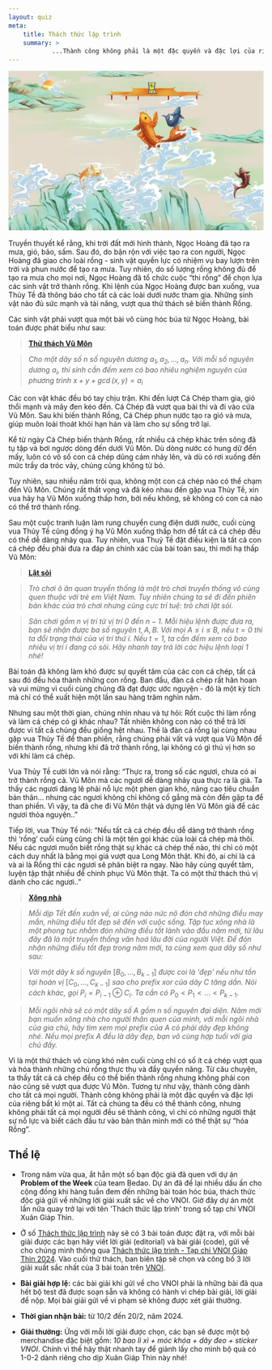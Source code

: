 ```yaml
---
layout: quiz
meta:
    title: Thách thức lập trình
    summary: > 
            ...Thành công không phải là một đặc quyền và đặc lợi của riêng bất kì một ai. Tất cả chúng ta đều có thể thành công, nhưng không phải tất cả mọi người đều sẽ thành công, vì chỉ có những người thật sự nỗ lực và biết cách đầu tư vào bản thân mình mới có thể thật sự “hóa Rồng”...
---
```


![](../assets/do-vui/image1.jpg)

Truyền thuyết kể rằng, khi trời đất mới hình thành, Ngọc Hoàng đã tạo ra mưa, gió, bão, sấm. Sau đó, do bận rộn với việc tạo ra con người, Ngọc Hoàng đã giao cho loài rồng - sinh vật quyền lực có nhiệm vụ bay lượn trên trời và phun nước để tạo ra mưa. Tuy nhiên, do số lượng rồng không đủ để tạo ra mưa cho mọi nơi, Ngọc Hoàng đã tổ chức cuộc “thi rồng” để chọn lựa các sinh vật trở thành rồng. Khi lệnh của Ngọc Hoàng được ban xuống, vua Thủy Tề đã thông báo cho tất cả các loài dưới nước tham gia. Những sinh vật nào đủ sức mạnh và tài năng, vượt qua thử thách sẽ biến thành Rồng. 

Các sinh vật phải vượt qua một bài vô cùng hóc búa từ Ngọc Hoàng, bài toán được phát biểu như sau:

>**[Thử thách Vũ Môn](https://oj.vnoi.info/problem/dovui_2024_ac)**

>*Cho một dãy số n số nguyên dương $a_1, a_2,\ldots, a_n$. Với mỗi số nguyên dương $a_i$, thí sinh cần đếm xem có bao nhiêu nghiệm nguyên của phương trình $x + y + \gcd(x, y) = a_i$*

Các con vật khác đều bó tay chịu trận. Khi đến lượt Cá Chép tham gia, gió thổi mạnh và mây đen kéo đến. Cá Chép đã vượt qua bài thi và đi vào cửa Vũ Môn. Sau khi biến thành Rồng, Cá Chép phun nước tạo ra gió và mưa, giúp muôn loài thoát khỏi hạn hán và làm cho sự sống trở lại.

Kể từ ngày Cá Chép biến thành Rồng, rất nhiều cá chép khác trên sông đã tụ tập và bơi ngược dòng đến dưới Vũ Môn. Dù dòng nước có hung dữ đến mấy, luôn có vô số con cá chép dũng cảm nhảy lên, và dù có rơi xuống đến mức trầy da tróc vảy, chúng cũng không từ bỏ.

Tuy nhiên, sau nhiều năm trôi qua, không một con cá chép nào có thể chạm đến Vũ Môn. Chúng rất thất vọng và đã kéo nhau đến gặp vua Thủy Tề, xin vua hãy hạ Vũ Môn xuống thấp hơn, bởi nếu không, sẽ không có con cá nào có thể trở thành rồng.

Sau một cuộc tranh luận làm rung chuyển cung điện dưới nước, cuối cùng vua Thủy Tề cũng đồng ý hạ Vũ Môn xuống thấp hơn để tất cả cá chép đều có thể dễ dàng nhảy qua. Tuy nhiên, vua Thuỷ Tề đặt điều kiện là tất cả con cá chép đều phải đưa ra đáp án chính xác của bài toán sau, thì mới hạ thấp Vũ Môn:

>**[Lật sỏi](https://oj.vnoi.info/problem/dovui_2024_b)**

>*Trò chơi ô ăn quan truyền thống là một trò chơi truyền thống vô cùng quen thuộc với trẻ em Việt Nam. Tuy nhiên chúng ta sẽ đi đến phiên bản khác của trò chơi nhưng cũng cực trí tuệ: trò chơi lật sỏi.*

>*Sân chơi gồm $n$ vị trí từ vị trí $0$ đến $n - 1$. Mỗi hiệu lệnh được đưa ra, bạn sẽ nhận được ba số nguyên $t, A, B$. Với mọi $A \leq i \leq B$, nếu $t = 0$ thì ta đổi trạng thái của vị trí thứ $i$. Nếu $t = 1$, ta cần đếm xem có bao nhiêu vị trí $i$ đang có sỏi. Hãy nhanh tay trả lời các hiệu lệnh loại $1$  nhé!*


Bài toán đã không làm khó được sự quyết tâm của các con cá chép, tất cả sau đó đều hóa thành những con rồng. Ban đầu, đàn cá chép rất hân hoan và vui mừng vì cuối cùng chúng đã đạt được ước nguyện - đó là một kỳ tích mà chỉ có thể xuất hiện một lần sau hàng trăm nghìn năm.

Nhưng sau một thời gian, chúng nhìn nhau và tự hỏi: Rốt cuộc thì làm rồng và làm cá chép có gì khác nhau? Tất nhiên không con nào có thể trả lời được vì tất cả chúng đều giống hệt nhau. Thế là đàn cá rồng lại cùng nhau gặp vua Thủy Tề để than phiền, rằng chúng phải vất vả vượt qua Vũ Môn để biến thành rồng, nhưng khi đã trở thành rồng, lại không có gì thú vị hơn so với khi làm cá chép.

Vua Thủy Tề cười lớn và nói rằng: “Thực ra, trong số các ngươi, chưa có ai trở thành rồng cả. Vũ Môn mà các ngươi dễ dàng nhảy qua thực ra là giả. Ta thấy các ngươi đáng lẽ phải nỗ lực một phen gian khó, nâng cao tiêu chuẩn bản thân… nhưng các ngươi không chỉ không cố gắng mà còn đến gặp ta để than phiền. Vì vậy, ta đã che đi Vũ Môn thật và dựng lên Vũ Môn giả để các ngươi thỏa nguyện..”

Tiếp lời, vua Thủy Tề nói: “Nếu tất cả cá chép đều dễ dàng trở thành rồng thì ‘rồng’ cuối cùng cũng chỉ là một tên gọi khác của loài cá chép mà thôi. Nếu các ngươi muốn biết rồng thật sự khác cá chép thế nào, thì chỉ có một cách duy nhất là bằng mọi giá vượt qua Long Môn thật. Khi đó, ai chỉ là cá và ai là Rồng thì các ngươi sẽ phân biệt ra ngay. Nào hãy cùng quyết tâm, luyện tập thật nhiều để chinh phục Vũ Môn thật. Ta có một thử thách thú vị dành cho các ngươi..”

>**[Xông nhà](https://oj.vnoi.info/problem/dovui_2024_a)**

>*Mỗi dịp Tết đến xuân về, ai cũng náo nức nô đón chờ những điều may mắn, những điều tốt đẹp sẽ đến với cuộc sống. Tập tục xông nhà là một phong tục nhằm đón những điều tốt lành vào đầu năm mới, từ lâu đây đã là một truyền thống văn hoá lâu đời của người Việt. Để đón nhận những điều tốt đẹp trong năm mới, ta cùng xem qua dãy số như sau:*

>*Với một dãy* $k$ *số nguyên* $[B_0, …, B_{k - 1}]$ *được coi là 'đẹp' nếu như tồn tại hoán vị* $[C_0, …, C_{k - 1}]$ *sao cho prefix xor của dãy* $C$ *tăng dần. Nói cách khác, gọi* $P_i = P_{i - 1} \oplus C_i$. *Ta cần có* $P_0 < P_1 < … < P_{k - 1}$.

>*Mỗi ngôi nhà sẽ có một dãy số $A$ gồm $n$ số nguyên đại diện. Năm mới bạn muốn xông nhà cho người thân quen của mình, với mỗi ngôi nhà của gia chủ, hãy tìm xem mọi prefix của $A$ có phải dãy đẹp không nhé. Nếu mọi prefix $A$ đều là dãy đẹp, bạn vô cùng hợp tuổi với gia chủ đấy.*


Vì là một thử thách vô cùng khó nên cuối cùng chỉ có số ít cá chép vượt qua và hóa thành những chú rồng thực thụ và đầy quyền năng. Từ câu chuyện, ta thấy tất cả cá chép đều có thể biến thành rồng nhưng không phải con nào cũng sẽ vượt qua được Vũ Môn. Tương tự như vậy, thành công dành cho tất cả mọi người. Thành công không phải là một đặc quyền và đặc lợi của riêng bất kì một ai. Tất cả chúng ta đều có thể thành công, nhưng không phải tất cả mọi người đều sẽ thành công, vì chỉ có những người thật sự nỗ lực và biết cách đầu tư vào bản thân mình mới có thể thật sự “hóa Rồng”.


 ## Thể lệ 

- Trong năm vừa qua, ắt hẳn một số bạn độc giả đã quen với dự án **Problem of the Week** của team Bedao. Dự án đã để lại nhiều dấu ấn cho cộng đồng khi hàng tuần đem đến những bài toán hóc búa, thách thức độc giả gửi về những lời giải xuất sắc về cho VNOI. Giờ đây dự án một lần nữa quay trở lại với tên 'Thách thức lập trình' trong số tạp chí VNOI Xuân Giáp Thìn. 

- Ở số  [Thách thức lập trình](https://oj.vnoi.info/contest/thachthuc_laptrinh_giapthin2024) này sẽ có 3 bài toán được đặt ra, với mỗi bài giải được các bạn hãy viết lời giải (editorial) và bài giải (code), gửi về cho chúng mình thông qua [Thách thức lập trình - Tạp chí VNOI Giáp Thìn 2024](https://forms.gle/tXfDemgzZFiHjR3k6). Vào cuối thử thách, ban biên tập sẽ chọn và công bố 3 lời giải xuất sắc nhất của 3 bài toán trên [VNOI](https://www.facebook.com/vnoi.wiki).

- **Bài giải hợp lệ:** các bài giải khi gửi về cho VNOI phải là những bài đã qua hết bộ test đã được soạn sẵn và không có hành vi chép bài giải, lời giải để nộp. Mọi bài giải gửi về vi phạm sẽ không được xét giải thưởng.

- **Thời gian nhận bài:** từ 10/2 đến 20/2, năm 2024.

- **Giải thưởng:** Ứng với mỗi lời giải được chọn, các bạn sẽ được một bộ merchandise đặc biệt gồm: *10 bao lì xì + móc khóa + dây đeo + sticker VNOI*. Chính vì thế hãy thật nhanh tay để giành lấy cho mình bộ quà có 1-0-2 dành riêng cho dịp Xuân Giáp Thìn này nhé! 
